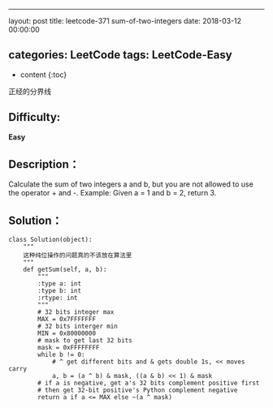 
---
layout: post
title:  leetcode-371 sum-of-two-integers
date:   2018-03-12 00:00:00

categories: LeetCode
tags: LeetCode-Easy
---

* content
{:toc}

正经的分界线





## Difficulty:

**Easy**

## Description：

Calculate the sum of two integers a and b, but you are not allowed to use the operator + and -.
Example:
Given a = 1 and b = 2, return 3. 

## Solution：

```
class Solution(object):
    """
    这种纯位操作的问题真的不该放在算法里
    """
    def getSum(self, a, b):
        """
        :type a: int
        :type b: int
        :rtype: int
        """
        # 32 bits integer max
        MAX = 0x7FFFFFFF
        # 32 bits interger min
        MIN = 0x80000000
        # mask to get last 32 bits
        mask = 0xFFFFFFFF
        while b != 0:
            # ^ get different bits and & gets double 1s, << moves carry
            a, b = (a ^ b) & mask, ((a & b) << 1) & mask
        # if a is negative, get a's 32 bits complement positive first
        # then get 32-bit positive's Python complement negative
        return a if a <= MAX else ~(a ^ mask)
```